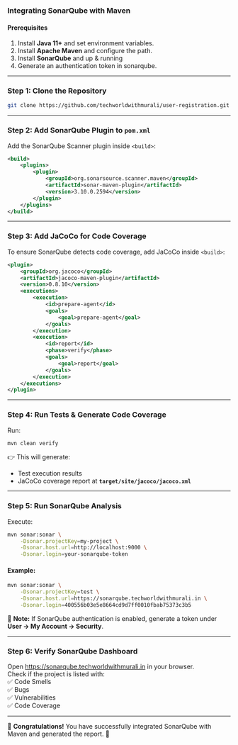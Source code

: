 ### **Integrating SonarQube with  Maven**  

#### **Prerequisites**  
1. Install **Java 11+** and set environment variables.  
2. Install **Apache Maven** and configure the path.  
3. Install **SonarQube** and up & running 
4. Generate an authentication token in sonarqube.  

---

### **Step 1: Clone the Repository**  
```sh
git clone https://github.com/techworldwithmurali/user-registration.git
```

---

### **Step 2: Add SonarQube Plugin to `pom.xml`**  
Add the SonarQube Scanner plugin inside `<build>`:  

```xml
<build>
    <plugins>
        <plugin>
            <groupId>org.sonarsource.scanner.maven</groupId>
            <artifactId>sonar-maven-plugin</artifactId>
            <version>3.10.0.2594</version>
        </plugin>
    </plugins>
</build>
```

---

### **Step 3: Add JaCoCo for Code Coverage**  
To ensure SonarQube detects code coverage, add JaCoCo inside `<build>`:  

```xml
<plugin>
    <groupId>org.jacoco</groupId>
    <artifactId>jacoco-maven-plugin</artifactId>
    <version>0.8.10</version>
    <executions>
        <execution>
            <id>prepare-agent</id>
            <goals>
                <goal>prepare-agent</goal>
            </goals>
        </execution>
        <execution>
            <id>report</id>
            <phase>verify</phase>
            <goals>
                <goal>report</goal>
            </goals>
        </execution>
    </executions>
</plugin>
```

---

### **Step 4: Run Tests & Generate Code Coverage**  
Run:  
```sh
mvn clean verify
```
👉 This will generate:  
- Test execution results  
- JaCoCo coverage report at **`target/site/jacoco/jacoco.xml`**  

---

### **Step 5: Run SonarQube Analysis**  
Execute:  

```sh
mvn sonar:sonar \
    -Dsonar.projectKey=my-project \
    -Dsonar.host.url=http://localhost:9000 \
    -Dsonar.login=your-sonarqube-token
```

#### **Example:**  
```sh
mvn sonar:sonar \
    -Dsonar.projectKey=test \
    -Dsonar.host.url=https://sonarqube.techworldwithmurali.in \
    -Dsonar.login=400556b03e5e8664cd9d7ff0010fbab75373c3b5
```

🔹 **Note:** If SonarQube authentication is enabled, generate a token under **User → My Account → Security**.  

---

### **Step 6: Verify SonarQube Dashboard**  
Open https://sonarqube.techworldwithmurali.in in your browser.  
Check if the project is listed with:  
✅ Code Smells  
✅ Bugs  
✅ Vulnerabilities  
✅ Code Coverage  

---

🎉 **Congratulations!** You have successfully integrated SonarQube with Maven and generated the report. 🚀
